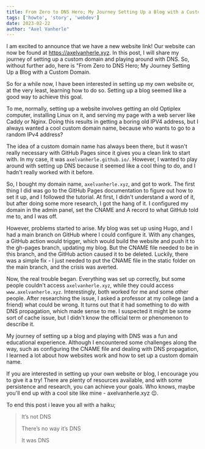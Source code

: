 ```yaml
---
title: From Zero to DNS Hero; My Journey Setting Up a Blog with a Custom Domain
tags: ['howto', 'story', 'webdev']
date: 2023-02-22
author: "Axel Vanherle"
---
```


I am excited to announce that we have a new website link! Our website can now be found at https://axelvanherle.xyz. In this post, I will share my journey of setting up a custom domain and playing around with DNS. So, without further ado, here is "From Zero to DNS Hero; My Journey Setting Up a Blog with a Custom Domain.

So for a while now, I have been interested in setting up my own website or, at the very least, learning how to do so. Setting up a blog seemed like a good way to achieve this goal.

To me, normally, setting up a website involves getting an old Optiplex computer, installing Linux on it, and serving my page with a web server like Caddy or Nginx. Doing this results in getting a boring old IPV4 address, but I always wanted a cool custom domain name, because who wants to go to a random IPv4 address?

The idea of a custom domain name has always been there, but it wasn't really necessary with GitHub Pages since it gives you a clean link to start with. In my case, it was `axelvanherle.github.io/`. However, I wanted to play around with setting up DNS because it seemed like a cool thing to do, and I hadn't really worked with it before.

So, I bought my domain name, `axelvanherle.xyz`, and got to work. The first thing I did was go to the GitHub Pages documentation to figure out how to set it up, and I followed the tutorial. At first, I didn't understand a word of it, but after doing some more research, I got the hang of it. I configured my domain in the admin panel, set the CNAME and A record to what GitHub told me to, and I was off.

However, problems started to arise. My blog was set up using Hugo, and I had a main branch on GitHub where I could configure it. With any changes, a GitHub action would trigger, which would build the website and push it to the gh-pages branch, updating my blog. But the CNAME file needed to be in this branch, and the GitHub action caused it to be deleted. Luckily, there was a simple fix - I just needed to put the CNAME file in the static folder on the main branch, and the crisis was averted.

Now, the real trouble began. Everything was set up correctly, but some people couldn't access `axelvanherle.xyz`, while they could access `www.axelvanherle.xyz`. Interestingly, both worked for me and some other people. After researching the issue, I asked a professor at my college (and a friend) what could be wrong. It turns out that it had something to do with DNS propagation, which made sense to me. I suspected it might be some sort of cache issue, but I didn't know the official term or phenomenon to describe it.

My journey of setting up a blog and playing with DNS was a fun and educational experience. Although I encountered some challenges along the way, such as configuring the CNAME file and dealing with DNS propagation, I learned a lot about how websites work and how to set up a custom domain name.

If you are interested in setting up your own website or blog, I encourage you to give it a try! There are plenty of resources available, and with some persistence and research, you can achieve your goals. Who knows, maybe you'll end up with a cool site like mine - axelvanherle.xyz 😉.

To end this post i leave you all with a haiku;

>It’s not DNS 
>
>There’s no way it’s DNS
>
>It was DNS
